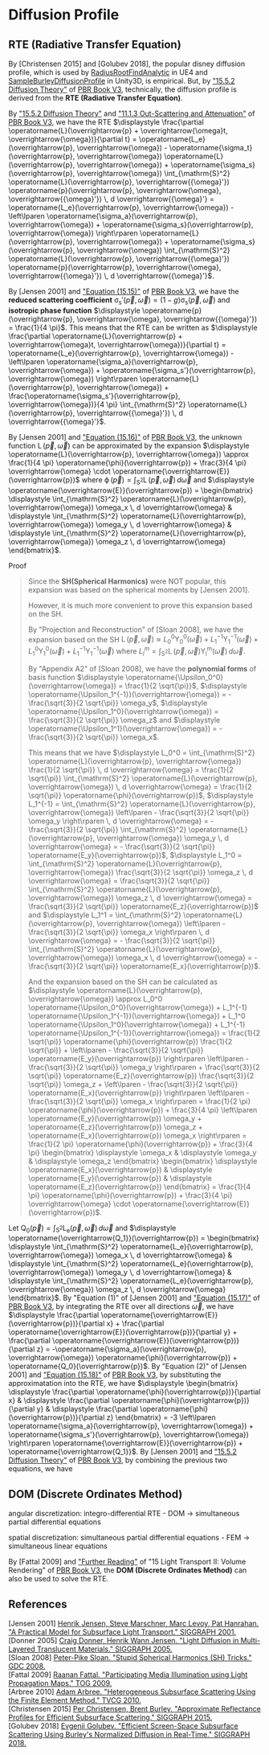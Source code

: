 # Diffusion Profile

## RTE (Radiative Transfer Equation)  

By \[Christensen 2015\] and \[Golubev 2018\], the popular disney diffusion profile, which is used by [RadiusRootFindAnalytic](https://github.com/EpicGames/UnrealEngine/blob/4.27/Engine/Shaders/Private/SubsurfaceBurleyNormalized.ush#L347) in UE4 and [SampleBurleyDiffusionProfile](https://github.com/Unity-Technologies/Graphics/blob/v10.8.0/com.unity.render-pipelines.high-definition/Runtime/Material/SubsurfaceScattering/SubsurfaceScattering.compute#L182) in Unity3D, is empirical. But, by ["15.5.2 Diffusion Theory"](https://www.pbr-book.org/3ed-2018/Light_Transport_II_Volume_Rendering/Subsurface_Scattering_Using_the_Diffusion_Equation#DiffusionTheory) of [PBR Book V3](https://www.pbr-book.org/3ed-2018/contents), technically, the diffusion profile is derived from the **RTE (Radiative Transfer Equation)**.  

By ["15.5.2 Diffusion Theory"](https://www.pbr-book.org/3ed-2018/Light_Transport_II_Volume_Rendering/Subsurface_Scattering_Using_the_Diffusion_Equation#DiffusionTheory) and ["11.1.3 Out-Scattering and Attenuation"](https://www.pbr-book.org/3ed-2018/Volume_Scattering/Volume_Scattering_Processes#Out-ScatteringandAttenuation) of [PBR Book V3](https://www.pbr-book.org/3ed-2018/contents), we have the RTE $\displaystyle \frac{\partial \operatorname{L}(\overrightarrow{p} + \overrightarrow{\omega}t, \overrightarrow{\omega})}{\partial t} = \operatorname{L_e}(\overrightarrow{p}, \overrightarrow{\omega}) - \operatorname{\sigma_t}(\overrightarrow{p}, \overrightarrow{\omega}) \operatorname{L}(\overrightarrow{p}, \overrightarrow{\omega}) + \operatorname{\sigma_s}(\overrightarrow{p}, \overrightarrow{\omega}) \int_{\mathrm{S}^2} \operatorname{L}(\overrightarrow{p}, \overrightarrow{{\omega}'}) \operatorname{p}(\overrightarrow{p}, \overrightarrow{\omega}, \overrightarrow{{\omega}'}) \, d \overrightarrow{{\omega}'} = \operatorname{L_e}(\overrightarrow{p}, \overrightarrow{\omega}) - \left\lparen \operatorname{\sigma_a}(\overrightarrow{p}, \overrightarrow{\omega}) + \operatorname{\sigma_s}(\overrightarrow{p}, \overrightarrow{\omega}) \right\rparen \operatorname{L}(\overrightarrow{p}, \overrightarrow{\omega}) + \operatorname{\sigma_s}(\overrightarrow{p}, \overrightarrow{\omega}) \int_{\mathrm{S}^2} \operatorname{L}(\overrightarrow{p}, \overrightarrow{{\omega}'}) \operatorname{p}(\overrightarrow{p}, \overrightarrow{\omega}, \overrightarrow{{\omega}'}) \, d \overrightarrow{{\omega}'}$.  

By \[Jensen 2001\] and ["Equation \(15.15\)"](https://www.pbr-book.org/3ed-2018/Light_Transport_II_Volume_Rendering/Subsurface_Scattering_Using_the_Diffusion_Equation#DiffusionTheory) of [PBR Book V3](https://www.pbr-book.org/3ed-2018/contents), we have the **reduced scattering coefficient** $\displaystyle \operatorname{\sigma_s'}(\overrightarrow{p}, \overrightarrow{\omega}) = (1 - g) \operatorname{\sigma_s}(\overrightarrow{p}, \overrightarrow{\omega})$ and **isotropic phase function** $\displaystyle \operatorname{p}(\overrightarrow{p}, \overrightarrow{\omega}, \overrightarrow{{\omega}'}) = \frac{1}{4 \pi}$. This means that the RTE can be written as $\displaystyle \frac{\partial \operatorname{L}(\overrightarrow{p} + \overrightarrow{\omega}t, \overrightarrow{\omega})}{\partial t} = \operatorname{L_e}(\overrightarrow{p}, \overrightarrow{\omega}) - \left\lparen \operatorname{\sigma_a}(\overrightarrow{p}, \overrightarrow{\omega}) + \operatorname{\sigma_s'}(\overrightarrow{p}, \overrightarrow{\omega}) \right\rparen \operatorname{L}(\overrightarrow{p}, \overrightarrow{\omega}) + \frac{\operatorname{\sigma_s'}(\overrightarrow{p}, \overrightarrow{\omega})}{4 \pi} \int_{\mathrm{S}^2} \operatorname{L}(\overrightarrow{p}, \overrightarrow{{\omega}'}) \, d \overrightarrow{{\omega}'}$.  

By \[Jensen 2001\] and ["Equation \(15.16\)"](https://www.pbr-book.org/3ed-2018/Light_Transport_II_Volume_Rendering/Subsurface_Scattering_Using_the_Diffusion_Equation#DiffusionTheory) of [PBR Book V3](https://www.pbr-book.org/3ed-2018/contents), the unknown function $\displaystyle \operatorname{L}(\overrightarrow{p}, \overrightarrow{\omega})$ can be approximated by the expansion $\displaystyle \operatorname{L}(\overrightarrow{p}, \overrightarrow{\omega}) \approx \frac{1}{4 \pi} \operatorname{\phi}(\overrightarrow{p}) + \frac{3}{4 \pi} \overrightarrow{\omega} \cdot \operatorname{\overrightarrow{E}}(\overrightarrow{p})$ where $\displaystyle \operatorname{\phi}(\overrightarrow{p}) = \int_{\mathrm{S}^2} \operatorname{L}(\overrightarrow{p}, \overrightarrow{\omega}) \, d \overrightarrow{\omega}$ and $\displaystyle \operatorname{\overrightarrow{E}}(\overrightarrow{p}) = \begin{bmatrix} \displaystyle \int_{\mathrm{S}^2} \operatorname{L}(\overrightarrow{p}, \overrightarrow{\omega}) \omega_x \, d \overrightarrow{\omega} & \displaystyle \int_{\mathrm{S}^2} \operatorname{L}(\overrightarrow{p}, \overrightarrow{\omega}) \omega_y \, d \overrightarrow{\omega} & \displaystyle \int_{\mathrm{S}^2} \operatorname{L}(\overrightarrow{p}, \overrightarrow{\omega}) \omega_z \, d \overrightarrow{\omega} \end{bmatrix}$.  

Proof  

> Since the **SH(Spherical Harmonics)** were NOT popular, this expansion was based on the spherical moments by \[Jensen 2001\].  
> 
> However, it is much more convenient to prove this expansion based on the SH.  
>  
> By "Projection and Reconstruction" of \[Sloan 2008\], we have the expansion based on the SH $\displaystyle \operatorname{L}(\overrightarrow{p}, \overrightarrow{\omega}) \approx L_0^0 \operatorname{\Upsilon_0^0}(\overrightarrow{\omega}) + L_1^{-1} \operatorname{\Upsilon_1^{-1}}(\overrightarrow{\omega}) + L_1^0 \operatorname{\Upsilon_1^0}(\overrightarrow{\omega}) + L_1^{-1} \operatorname{\Upsilon_1^{-1}}(\overrightarrow{\omega})$ where $\displaystyle L_l^m = \int_{\mathrm{S}^2} \operatorname{L}(\overrightarrow{p}, \overrightarrow{\omega}) \operatorname{\Upsilon_l^m}(\overrightarrow{\omega}) \, d \overrightarrow{\omega}$.  
>  
> By "Appendix A2" of \[Sloan 2008\], we have the **polynomial forms** of basis function $\displaystyle \operatorname{\Upsilon_0^0}(\overrightarrow{\omega}) = \frac{1}{2 \sqrt{\pi}}$, $\displaystyle \operatorname{\Upsilon_1^{-1}}(\overrightarrow{\omega}) = - \frac{\sqrt{3}}{2 \sqrt{\pi}} \omega_y$, $\displaystyle \operatorname{\Upsilon_1^0}(\overrightarrow{\omega}) = \frac{\sqrt{3}}{2 \sqrt{\pi}} \omega_z$ and $\displaystyle \operatorname{\Upsilon_1^1}(\overrightarrow{\omega}) = - \frac{\sqrt{3}}{2 \sqrt{\pi}} \omega_x$.  
>  
> This means that we have $\displaystyle L_0^0 = \int_{\mathrm{S}^2} \operatorname{L}(\overrightarrow{p}, \overrightarrow{\omega}) \frac{1}{2 \sqrt{\pi}} \, d \overrightarrow{\omega} = \frac{1}{2 \sqrt{\pi}} \int_{\mathrm{S}^2} \operatorname{L}(\overrightarrow{p}, \overrightarrow{\omega}) \, d \overrightarrow{\omega} = \frac{1}{2 \sqrt{\pi}} \operatorname{\phi}(\overrightarrow{p})$, $\displaystyle L_1^{-1} = \int_{\mathrm{S}^2} \operatorname{L}(\overrightarrow{p}, \overrightarrow{\omega}) \left\lparen - \frac{\sqrt{3}}{2 \sqrt{\pi}} \omega_y \right\rparen \, d \overrightarrow{\omega} = - \frac{\sqrt{3}}{2 \sqrt{\pi}} \int_{\mathrm{S}^2} \operatorname{L}(\overrightarrow{p}, \overrightarrow{\omega}) \omega_y \, d \overrightarrow{\omega} = - \frac{\sqrt{3}}{2 \sqrt{\pi}} \operatorname{E_y}(\overrightarrow{p})$, $\displaystyle L_1^0 = \int_{\mathrm{S}^2} \operatorname{L}(\overrightarrow{p}, \overrightarrow{\omega}) \frac{\sqrt{3}}{2 \sqrt{\pi}} \omega_z \, d \overrightarrow{\omega} = \frac{\sqrt{3}}{2 \sqrt{\pi}} \int_{\mathrm{S}^2} \operatorname{L}(\overrightarrow{p}, \overrightarrow{\omega}) \omega_z \, d \overrightarrow{\omega} = \frac{\sqrt{3}}{2 \sqrt{\pi}} \operatorname{E_z}(\overrightarrow{p})$ and $\displaystyle L_1^1 = \int_{\mathrm{S}^2} \operatorname{L}(\overrightarrow{p}, \overrightarrow{\omega}) \left\lparen - \frac{\sqrt{3}}{2 \sqrt{\pi}} \omega_x \right\rparen \, d \overrightarrow{\omega} = - \frac{\sqrt{3}}{2 \sqrt{\pi}} \int_{\mathrm{S}^2} \operatorname{L}(\overrightarrow{p}, \overrightarrow{\omega}) \omega_x \, d \overrightarrow{\omega} = - \frac{\sqrt{3}}{2 \sqrt{\pi}} \operatorname{E_x}(\overrightarrow{p})$.  
>  
> And the expansion based on the SH can be calculated as $\displaystyle \operatorname{L}(\overrightarrow{p}, \overrightarrow{\omega}) \approx L_0^0 \operatorname{\Upsilon_0^0}(\overrightarrow{\omega}) + L_1^{-1} \operatorname{\Upsilon_1^{-1}}(\overrightarrow{\omega}) + L_1^0 \operatorname{\Upsilon_1^0}(\overrightarrow{\omega}) + L_1^{-1} \operatorname{\Upsilon_1^{-1}}(\overrightarrow{\omega}) = \frac{1}{2 \sqrt{\pi}} \operatorname{\phi}(\overrightarrow{p}) \frac{1}{2 \sqrt{\pi}} + \left\lparen - \frac{\sqrt{3}}{2 \sqrt{\pi}} \operatorname{E_y}(\overrightarrow{p}) \right\rparen \left\lparen - \frac{\sqrt{3}}{2 \sqrt{\pi}} \omega_y \right\rparen + \frac{\sqrt{3}}{2 \sqrt{\pi}} \operatorname{E_z}(\overrightarrow{p}) \frac{\sqrt{3}}{2 \sqrt{\pi}} \omega_z + \left\lparen - \frac{\sqrt{3}}{2 \sqrt{\pi}} \operatorname{E_x}(\overrightarrow{p}) \right\rparen \left\lparen - \frac{\sqrt{3}}{2 \sqrt{\pi}} \omega_x \right\rparen = \frac{1}{2 \pi} \operatorname{\phi}(\overrightarrow{p}) + \frac{3}{4 \pi} \left\lparen \operatorname{E_y}(\overrightarrow{p}) \omega_y + \operatorname{E_z}(\overrightarrow{p}) \omega_z + \operatorname{E_x}(\overrightarrow{p}) \omega_x \right\rparen = \frac{1}{2 \pi} \operatorname{\phi}(\overrightarrow{p}) + \frac{3}{4 \pi} \begin{bmatrix} \displaystyle \omega_x & \displaystyle \omega_y & \displaystyle \omega_z \end{bmatrix} \begin{bmatrix} \displaystyle \operatorname{E_x}(\overrightarrow{p}) & \displaystyle \operatorname{E_y}(\overrightarrow{p}) & \displaystyle \operatorname{E_z}(\overrightarrow{p}) \end{bmatrix} = \frac{1}{4 \pi} \operatorname{\phi}(\overrightarrow{p}) + \frac{3}{4 \pi} \overrightarrow{\omega} \cdot \operatorname{\overrightarrow{E}}(\overrightarrow{p})$.  
>  

Let $\displaystyle \operatorname{Q_0}(\overrightarrow{p}) = \int_{\mathrm{S}^2} \operatorname{L_e}(\overrightarrow{p}, \overrightarrow{\omega}) \, d \overrightarrow{\omega}$ and $\displaystyle \operatorname{\overrightarrow{Q_1}}(\overrightarrow{p}) = \begin{bmatrix} \displaystyle \int_{\mathrm{S}^2} \operatorname{L_e}(\overrightarrow{p}, \overrightarrow{\omega}) \omega_x \, d \overrightarrow{\omega} & \displaystyle \int_{\mathrm{S}^2} \operatorname{L_e}(\overrightarrow{p}, \overrightarrow{\omega}) \omega_y \, d \overrightarrow{\omega} & \displaystyle \int_{\mathrm{S}^2} \operatorname{L_e}(\overrightarrow{p}, \overrightarrow{\omega}) \omega_z \, d \overrightarrow{\omega} \end{bmatrix}$. By "Equation \(1\)" of \[Jensen 2001\] and ["Equation \(15.17\)"](https://www.pbr-book.org/3ed-2018/Light_Transport_II_Volume_Rendering/Subsurface_Scattering_Using_the_Diffusion_Equation#DiffusionTheory) of [PBR Book V3](https://www.pbr-book.org/3ed-2018/contents), by integrating the RTE over all directions $\displaystyle \overrightarrow{\omega}$, we have $\displaystyle \frac{\partial \operatorname{\overrightarrow{E}}(\overrightarrow{p})}{\partial x} + \frac{\partial \operatorname{\overrightarrow{E}}(\overrightarrow{p})}{\partial y} + \frac{\partial \operatorname{\overrightarrow{E}}(\overrightarrow{p})}{\partial z} = -\operatorname{\sigma_a}(\overrightarrow{p}, \overrightarrow{\omega}) \operatorname{\phi}(\overrightarrow{p}) + \operatorname{Q_0}(\overrightarrow{p})$. By "Equation \(2\)" of \[Jensen 2001\] and ["Equation \(15.18\)"](https://www.pbr-book.org/3ed-2018/Light_Transport_II_Volume_Rendering/Subsurface_Scattering_Using_the_Diffusion_Equation#DiffusionTheory) of [PBR Book V3](https://www.pbr-book.org/3ed-2018/contents), by substituting the approximatation into the RTE, we have $\displaystyle \begin{bmatrix} \displaystyle \frac{\partial \operatorname{\phi}(\overrightarrow{p})}{\partial x} & \displaystyle \frac{\partial \operatorname{\phi}(\overrightarrow{p})}{\partial y} & \displaystyle \frac{\partial \operatorname{\phi}(\overrightarrow{p})}{\partial z} \end{bmatrix} = -3 \left\lparen \operatorname{\sigma_a}(\overrightarrow{p}, \overrightarrow{\omega}) + \operatorname{\sigma_s'}(\overrightarrow{p}, \overrightarrow{\omega}) \right\rparen \operatorname{\overrightarrow{E}}(\overrightarrow{p}) + \operatorname{\overrightarrow{Q_1}}$. By \[Jensen 2001\] and ["15.5.2 Diffusion Theory"](https://www.pbr-book.org/3ed-2018/Light_Transport_II_Volume_Rendering/Subsurface_Scattering_Using_the_Diffusion_Equation#DiffusionTheory) of [PBR Book V3](https://www.pbr-book.org/3ed-2018/contents), by combining the previous two equations, we have     

## DOM (Discrete Ordinates Method)  

angular discretization: integro-differential RTE - DOM -> simultaneous partial differential equations  

spatial discretization: simultaneous partial differential equations - FEM -> simultaneous linear equations  

By \[Fattal 2009\] and ["Further Reading"](https://www.pbr-book.org/3ed-2018/Light_Transport_II_Volume_Rendering/Further_Reading) of "15 Light Transport II: Volume Rendering" of [PBR Book V3](https://www.pbr-book.org/3ed-2018/contents), the **DOM (Discrete Ordinates Method)** can also be used to solve the RTE.  

## References  
\[Jensen 2001\] [Henrik Jensen, Steve Marschner, Marc Levoy, Pat Hanrahan. "A Practical Model for Subsurface Light Transport." SIGGRAPH 2001.](http://www.graphics.stanford.edu/papers/bssrdf/)  
\[Donner 2005\] [Craig Donner, Henrik Wann Jensen. "Light Diffusion in Multi-Layered Translucent Materials." SIGGRAPH 2005.](http://graphics.ucsd.edu/~henrik/papers/layered/)  
\[Sloan 2008\] [Peter-Pike Sloan. "Stupid Spherical Harmonics (SH) Tricks." GDC 2008.](http://www.ppsloan.org/publications/StupidSH36.pdf)  
\[Fattal 2009\] [Raanan Fattal. "Participating Media Illumination using Light Propagation Maps." TOG 2009.](https://www.cs.huji.ac.il/w~raananf/projects/lpm/)  
\[Arbree 2010\] [Adam Arbree. "Heterogeneous Subsurface Scattering Using the Finite Element Method." TVCG 2010.](https://www.cs.cornell.edu/%7Earbree/)  
\[Christensen 2015\] [Per Christensen, Brent Burley. "Approximate Reflectance Profiles for Efficient Subsurface Scattering." SIGGRAPH 2015.](https://graphics.pixar.com/library/)  
\[Golubev 2018\] [Evgenii Golubev. "Efficient Screen-Space Subsurface Scattering Using Burley's Normalized Diffusion in Real-Time." SIGGRAPH 2018.](https://zero-radiance.github.io/post/sampling-diffusion/)  
